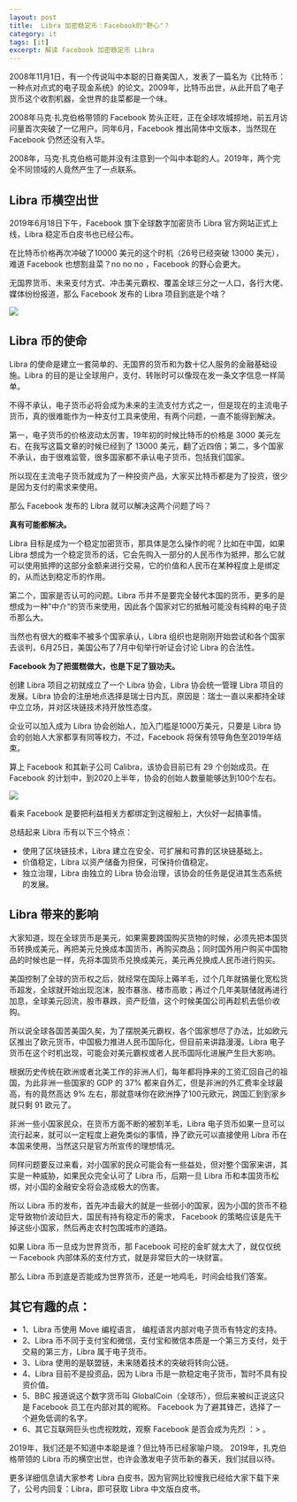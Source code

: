 ```yaml
---
layout: post
title:  Libra 加密稳定币：Facebook的"野心"？ 
category: it
tags: [it]
excerpt: 解读 Facebook 加密稳定币 Libra
---
```


2008年11月1日，有一个传说叫中本聪的日裔美国人，发表了一篇名为《比特币：一种点对点式的电子现金系统》的论文。2009年，比特币出世，从此开启了电子货币这个收割机器，全世界的韭菜都是一个味。

2008年马克·扎克伯格带领的 Facebook 势头正旺，正在全球攻城掠地，前五月访问量首次突破了一亿用户。同年6月，Facebook 推出简体中文版本，当然现在 Facebook 仍然还没有入华。

2008年，马克·扎克伯格可能并没有注意到一个叫中本聪的人。2019年，两个完全不同领域的人竟然产生了一点联系。

## Libra 币横空出世

2019年6月18日下午，Facebook 旗下全球数字加密货币 Libra 官方网站正式上线，Libra 稳定币白皮书也已经公布。

在比特币价格再次冲破了10000 美元的这个时机（26号已经突破 13000 美元），难道 Facebook 也想割韭菜？no no no ，Facebook 的野心会更大。

无国界货币、未来支付方式、冲击美元霸权、覆盖全球三分之一人口，各行大佬、媒体纷纷报道，那么 Facebook 发布的 Libra 项目到底是个啥？

![](http://www.itmind.net/assets/images/2019/it/libra01.png)

## Libra 币的使命

Libra 的使命是建立一套简单的、无国界的货币和为数十亿人服务的金融基础设施。Libra 的目的是让全球用户，支付、转账时可以像现在发一条文字信息一样简单。

不得不承认，电子货币必将会成为未来的主流支付方式之一，但是现在的主流电子货币，真的很难能作为一种支付工具来使用，有两个问题，一直不能得到解决。

第一，电子货币的价格波动太厉害，19年初的时候比特币的价格是 3000 美元左右，在我写这篇文章的时候已经到了 13000 美元，翻了近四倍；第二，多个国家不承认，由于很难监管，很多国家都不承认电子货币，包括我们国家。

所以现在主流电子货币就成为了一种投资产品，大家买比特币都是为了投资，很少是因为支付的需求来使用。

那么 Facebook 发布的 Libra 就可以解决这两个问题了吗？

**真有可能都解决。**

Libra 目标是成为一个稳定加密货币，那具体是怎么操作的呢？比如在中国，如果 Libra 想成为一个稳定货币的话，它会先购入一部分的人民币作为抵押，那么它就可以使用抵押的这部分金额来进行交易，它的价值和人民币在某种程度上是绑定的，从而达到稳定币的作用。

第二个，国家是否认可的问题。Libra 币并不是要完全替代本国的货币，更多的是想成为一种”中介“的货币来使用，因此各个国家对它的抵触可能没有纯粹的电子货币那么大。

当然也有很大的概率不被多个国家承认，Libra 组织也是刚刚开始尝试和各个国家去谈判，6月25日，美国公布了7月中旬举行听证会讨论 Libra 的合法性。

**Facebook 为了把蛋糕做大，也是下足了狠功夫。**

创建 Libra 项目之初就成立了一个 Libra 协会，Libra 协会统一管理 Libra 项目的发展。Libra 协会的注册地点选择是瑞士日内瓦，原因是：瑞士一直以来都持全球中立立场，并对区块链技术持开放性态度。

企业可以加入成为 Libra 协会创始人，加入门槛是1000万美元，只要是 Libra 协会的创始人大家都享有同等权力，不过，Facebook 将保有领导角色至2019年结束。

算上 Facebook 和其新子公司 Calibra，该协会目前已有 29 个创始成员。在 Facebook 的计划中，到2020上半年，协会的创始人数量能够达到100个左右。

![](http://www.itmind.net/assets/images/2019/it/libra02.png)


看来 Facebook 是要把利益相关方都绑定到这艘船上，大伙好一起搞事情。

总结起来 Libra  币有以下三个特点：  
- 使用了区块链技术，Libra 建立在安全、可扩展和可靠的区块链基础上。
- 价值稳定，Libra 以资产储备为担保，可保持价值稳定。
- 独立治理，Libra 由独立的 Libra 协会治理，该协会的任务是促进其生态系统的发展。

## Libra 带来的影响

大家知道，现在全球货币是美元，如果需要跨国购买货物的时候，必须先把本国货币转换成美元，再把美元兑换成本国货币，再购买商品；同时国外用户购买中国物品的时候也是一样，先将本国货币兑换成美元，美元再兑换成人民币进行购买。

美国控制了全球的货币权之后，就经常在国际上薅羊毛，过个几年就搞量化宽松货币超发，全球就开始出现泡沫，股市暴涨、楼市高歌；再过个几年美联储就再进行加息，全球美元回流，股市暴跌，资产贬值，这个时候美国公司再趁机去低价收购。

所以说全球各国苦美国久矣，为了摆脱美元霸权，各个国家想尽了办法，比如欧元区推出了欧元货币，中国极力推进人民币国际化，但目前来讲路漫漫。Libra 电子货币在这个时机出现，可能会对美元霸权或者人民币国际化进展产生巨大影响。

根据历史传统在欧洲或者北美工作的非洲人们，每年都将挣来的工资汇回自己的祖国，为此非洲一些国家的 GDP 的 37% 都来自外汇，但是非洲的外汇费率全球最高，有的竟然高达 9% 左右，那就意味你在欧洲挣了100元欧元，跨国汇到到家乡就只剩 91 欧元了。

非洲一些小国家民众，在货币方面不断的被割羊毛，Libra 电子货币如果一旦可以流行起来，就可以一定程度上避免类似的事情，挣了欧元可以直接使用 Libra 币在本国来使用，当然这只是官方所宣传的理想情况。

同样问题要反过来看，对小国家的民众可能会有一些益处，但对整个国家来讲，其实是一种威胁，如果民众完全认可了 Libra 币，后期一旦 Libra 币和本国货币松绑，对小国的金融安全将会造成极大的伤害。


所以 Libra 币的发布，首先冲击最大的就是一些弱小的国家，因为小国的货币不稳定导致物价波动巨大，国民有持有稳定币的需求， Facebook 的策略应该是先干掉这些小国家，然后再走农村包围城市的道路。

如果 Libra 币一旦成为世界货币，那 Facebook 可挖的金旷就太大了，就仅仅统一 Facebook 内部体系的支付方式，就是非常巨大的一块财富。

那么 Libra 币到底是否能成为世界货币，还是一地鸡毛，时间会给我们答案。

## 其它有趣的点：

- 1、Libra 币使用 Move 编程语言， 编程语言内部对电子货币有特定的支持。
- 2、Libra 币不同于支付宝和微信，支付宝和微信本质是一个第三方支付，处于交易的第三方，Libra 属于电子货币。
- 3、Libra 使用的是联盟链，未来随着技术的突破将转向公链。
- 4、Libra 目前不是投资品，因为 Libra 币是一款稳定电子货币，暂时不具有投资价值。
- 5、BBC 报道说这个数字货币叫 GlobalCoin（全球币），但后来被纠正说这只是 Facebook 员工在内部对其的昵称。 Facebook 为了避其锋芒，选择了一个避免低调的名字。
- 6、其它互联网巨头也虎视眈眈，观察  Facebook 是否会成为先烈 ：> 。

2019年，我们还是不知道中本聪是谁？但比特币已经家喻户晓。
2019年，扎克伯格带领的 Libra 币的横空出世，也许会激发电子货币新的春天，我们拭目以待。

更多详细信息请大家参考 Libra 白皮书，因为官网比较慢我已经给大家下载下来了，公号内回复：Libra，即可获取  Libra 中文版白皮书。